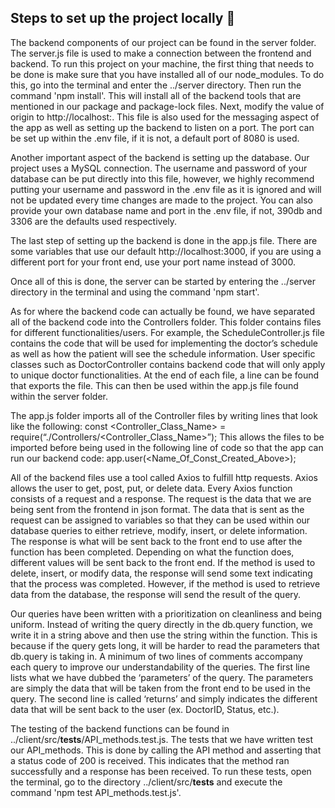 
## Steps to set up the project locally :notebook: 


The backend components of our project can be found in the server folder. The server.js file is used to make a connection between the frontend and backend. To run this project on your machine, the first thing that needs to be done is make sure that you have installed all of our node_modules. To do this, go into the terminal and enter the ../server directory. Then run the command 'npm install'. This will install all of the backend tools that are mentioned in our package and package-lock files. Next, modify the value of origin to http://localhost:<your-frontend-port>. This file is also used for the messaging aspect of the app as well as setting up the backend to listen on a port. The port can be set up within the .env file, if it is not, a default port of 8080 is used. 

Another important aspect of the backend is setting up the database. Our project uses a MySQL connection. The username and password of your database can be put directly into this file, however, we highly recommend putting your username and password in the .env file as it is ignored and will not be updated every time changes are made to the project. You can also provide your own database name and port in the .env file, if not, 390db and 3306 are the defaults used respectively.

The last step of setting up the backend is done in the app.js file. There are some variables that use our default http://localhost:3000, if you are using a different port for your front end, use your port name instead of 3000.
  
 Once all of this is done, the server can be started by entering the ../server directory in the terminal and using the command 'npm start'.

As for where the backend code can actually be found, we have separated all of the backend code into the Controllers folder. This folder contains files for different functionalities/users. For example, the ScheduleController.js file contains the code that will be used for implementing the doctor’s schedule as well as how the patient will see the schedule information. User specific classes such as DoctorController contains backend code that will only apply to unique doctor functionalities. At the end of each file, a line can be found that exports the file. This can then be used within the app.js file found within the server folder. 

The app.js folder imports all of the Controller files by writing lines that look like the following:
const <Controller_Class_Name> = require(“./Controllers/<Controller_Class_Name>”);
This allows the files to be imported before being used in the following line of code so that the app can run our backend code: 
app.user(<Name_Of_Const_Created_Above>);

All of the backend files use a tool called Axios to fulfill http requests. Axios allows the user to get, post, put, or delete data. Every Axios function consists of a request and a response. The request is the data that we are being sent from the frontend in json format. The data that is sent as the request can be assigned to variables so that they can be used within our database queries to either retrieve, modify, insert, or delete information. The response is what will be sent back to the front end to use after the function has been completed. Depending on what the function does, different values will be sent back to the front end. If the method is used to delete, insert, or modify data, the response will send some text indicating that the process was completed. However, if the method is used to retrieve data from the database, the response will send the result of the query.

Our queries have been written with a prioritization on cleanliness and being uniform. Instead of writing the query directly in the db.query function, we write it in a string above and then use the string within the function. This is because if the query gets long, it will be harder to read the parameters that db.query is taking in. A minimum of two lines of comments accompany each query to improve our understandability of the queries. The first line lists what we have dubbed the ‘parameters’ of the query. The parameters are simply the data that will be taken from the front end to be used in the query. The second line is called ‘returns’ and simply indicates the different data that will be sent back to the user (ex. DoctorID, Status, etc.).

The testing of the backend functions can be found in ../client/src/__tests__/API_methods.test.js. The tests that we have written test our API_methods. This is done by calling the API method and asserting that a status code of 200 is received. This indicates that the method ran successfully and a response has been received. To run these tests, open the terminal, go to the directory  ../client/src/__tests__ and execute the command 'npm test API_methods.test.js'.
